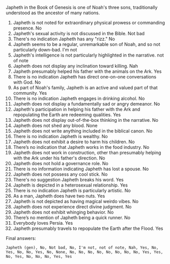 Japheth in the Book of Genesis is one of Noah's three sons, traditionally understood as the ancestor of many nations.

1. Japheth is not noted for extraordinary physical prowess or commanding presence. No
2. Japheth's sexual activity is not discussed in the Bible. Not bad
3. There's no indication Japheth has any "rizz." No
4. Japheth seems to be a regular, unremarkable son of Noah, and so not particularly down-bad. I'm not
5. Japheth's intelligence is not particularly highlighted in the narrative. not of note
6. Japheth does not display any inclination toward killing. Nah
7. Japheth presumably helped his father with the animals on the Ark. Yes
8. There is no indication Japheth has direct one-on-one conversations with God. No
9. As part of Noah's family, Japheth is an active and valued part of that community. Yes
10. There is no indication Japheth engages in drinking alcohol. No
11. Japheth does not display a fundamentally sad or angry demeanor. No
12. Japheth's participation in helping his father with the Ark and repopulating the Earth are redeeming qualities. Yes
13. Japheth does not display out-of-the-box thinking in the narrative. No
14. Japheth does not shed any blood. None
15. Japheth does not write anything included in the biblical canon. No
16. There is no indication Japheth is wealthy. No
17. Japheth does not exhibit a desire to harm his children. No
18. There’s no indication that Japheth works in the food industry. No
19. Japheth does not work in construction, other than presumably helping with the Ark under his father's direction. No
20. Japheth does not hold a governance role. No
21. There is no information indicating Japheth has lost a spouse. No
22. Japheth does not possess any cool stick. No
23. There's no suggestion Japheth breaks his word. Yes
24. Japheth is depicted in a heterosexual relationship. Yes
25. There is no indication Japheth is particularly artistic. No
26. As a man, Japheth does have two nuts. Yes
27. Japheth is not depicted as having magical weirdo vibes. No
28. Japheth does not experience direct divine judgment. No
29. Japheth does not exhibit whinging behavior. No
30. There’s no mention of Japheth being a quick runner. No
31. Everybody loves Persia. Yes
32. Japheth presumably travels to repopulate the Earth after the Flood. Yes

Final answers:

```Japheth (gen), No, Not bad, No, I'm not, not of note, Nah, Yes, No, Yes, No, No, Yes, No, None, No, No, No, No, No, No, No, No, Yes, Yes, No, Yes, No, No, No, Yes, Yes```